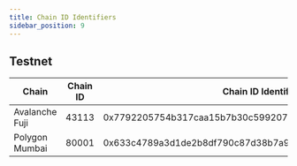 ```yaml
---
title: Chain ID Identifiers
sidebar_position: 9
---
```


## Testnet

| Chain  | Chain ID | Chain ID Identifier (bytes32) |
| --- | --- | --- |
| Avalanche Fuji | 43113 | 0x7792205754b317caa15b7b30c5992074c756f3186cd8f38cf256f66e0ea47121 |
| Polygon Mumbai | 80001 | 0x633c4789a3d1de2b8df790c87d38b7a9e094322d3e60812bce36adc281e8f191 |